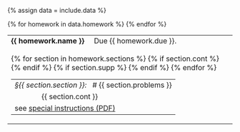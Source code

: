 {% assign data = include.data %}
<table class="asst-table">
{% for homework in data.homework %}
<tr>
  <td><b>{{ homework.name }}</b> &nbsp; &nbsp; Due {{ homework.due }}.<br><br>
    <table class="inner">
    {% for section in homework.sections %}
      <tr>
        <td><em>&#167;{{ section.section }}:</em> &nbsp; # {{ section.problems }}</td>
      </tr>
      {% if section.cont %}
        <tr>
          <td>&nbsp;&nbsp;&nbsp;&nbsp;&nbsp;&nbsp;&nbsp;&nbsp;&nbsp;&nbsp;&nbsp;&nbsp;&nbsp; {{ section.cont }}</td>
        </tr>
      {% endif %}
      {% if section.supp %}
        <tr>
          <td>see <a href="{{ data.home }}/{{ section.supp }}">special instructions (PDF)</a></td>
        </tr>
      {% endif %}
    {% endfor %}
    </table>
  </td>
</tr>
{% endfor %}
</table>

